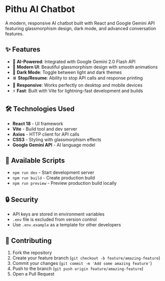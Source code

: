 # Pithu AI Chatbot

A modern, responsive AI chatbot built with React and Google Gemini API featuring glassmorphism design, dark mode, and advanced conversation features.

## ✨ Features

- 🤖 **AI-Powered**: Integrated with Google Gemini 2.0 Flash API
- 🎨 **Modern UI**: Beautiful glassmorphism design with smooth animations
- 🌙 **Dark Mode**: Toggle between light and dark themes
- ⏸️ **Stop/Resume**: Ability to stop API calls and response printing
- 📱 **Responsive**: Works perfectly on desktop and mobile devices
- ⚡ **Fast**: Built with Vite for lightning-fast development and builds

## 🛠️ Technologies Used

- **React 18** - UI framework
- **Vite** - Build tool and dev server
- **Axios** - HTTP client for API calls
- **CSS3** - Styling with glassmorphism effects
- **Google Gemini API** - AI language model

## 📝 Available Scripts

- `npm run dev` - Start development server
- `npm run build` - Create production build
- `npm run preview` - Preview production build locally

## 🔒 Security

- API keys are stored in environment variables
- `.env` file is excluded from version control
- Use `.env.example` as a template for other developers

## 🤝 Contributing

1. Fork the repository
2. Create your feature branch (`git checkout -b feature/amazing-feature`)
3. Commit your changes (`git commit -m 'Add some amazing feature'`)
4. Push to the branch (`git push origin feature/amazing-feature`)
5. Open a Pull Request
